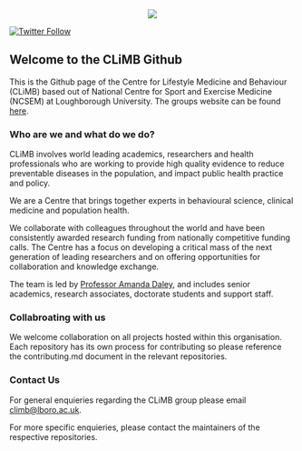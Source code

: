 <center>
<img src="https://www.lboro.ac.uk/media/wwwlboroacuk/external/content/schoolsanddepartments/ssehs/photos/670x300/78677%20CLiMB%20Logo%20RGB%20A5.png">
</center>

[![Twitter Follow](https://img.shields.io/twitter/follow/LboroCLiMB?label=Follow%20CLiMB%20on%20Twitter&style=social)][twitter]

## Welcome to the CLiMB Github

This is the Github page of the Centre for Lifestyle Medicine and Behaviour (CLiMB) based out of National Centre for Sport and Exercise Medicine (NCSEM) at Loughborough University. The groups website can be found [here](https://www.lboro.ac.uk/research/climb/). 

### Who are we and what do we do?

CLiMB involves world leading academics, researchers and health professionals who are working to provide high quality evidence to reduce preventable diseases in the population, and impact public health practice and policy.

We are a Centre that brings together experts in behavioural science, clinical medicine and population health.

We collaborate with colleagues throughout the world and have been consistently awarded research funding from nationally competitive funding calls. The Centre has a focus on developing a critical mass of the next generation of leading researchers and on offering opportunities for collaboration and knowledge exchange.

The team is led by [Professor Amanda Daley](https://www.lboro.ac.uk/departments/ssehs/staff/amanda-daley/), and includes senior academics, research associates, doctorate students and support staff.

### Collabroating with us

We welcome collaboration on all projects hosted within this organisation. Each repository has its own process for contributing so please reference the contributing.md document in the relevant repositories. 

### Contact Us

For general enquieries regarding the CLiMB group please email [climb@lboro.ac.uk](mailto:climb@lboro.ac.uk).

For more specific enquieries, please contact the maintainers of the respective repositories. 

[twitter]: https://twitter.com/LboroCLiMB
